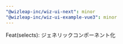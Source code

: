 ```yaml
---
"@wizleap-inc/wiz-ui-next": minor
"@wizleap-inc/wiz-ui-example-vue3": minor
---
```


Feat(selects): ジェネリックコンポーネント化
